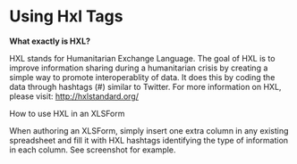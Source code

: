 # Using Hxl Tags

**What exactly is HXL?**

HXL stands for Humanitarian Exchange Language. The goal of HXL is to improve information sharing during a humanitarian crisis by creating a simple way to promote interoperablity of data. It does this by coding the data through hashtags (#) similar to Twitter. For more information on HXL, please visit: http://hxlstandard.org/

How to use HXL in an XLSForm

When authoring an XLSForm, simply insert one extra column in any existing spreadsheet and fill it with HXL hashtags identifying the type of information in each column. See screenshot for example.
